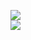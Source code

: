 [![](https://img.shields.io/badge/Made%20With-Github%20Spray-lightgrey.svg?style=for-the-badge&logo=github)](https://github.com/Annihil/github-spray#7332)  
[![](https://i.imgur.com/2DrTn0Z.gif)](https://github.com/Annihil/github-spray)